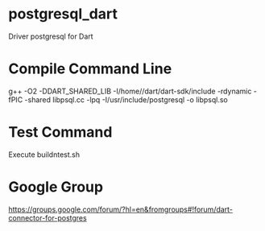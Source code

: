 postgresql_dart
==============

Driver postgresql for Dart

Compile Command Line
====================

g++ -O2 -DDART_SHARED_LIB -I/home/<user>/dart/dart-sdk/include -rdynamic -fPIC -shared libpsql.cc -lpq -I/usr/include/postgresql -o libpsql.so

Test Command
============

Execute buildntest.sh

Google Group
============

https://groups.google.com/forum/?hl=en&fromgroups#!forum/dart-connector-for-postgres